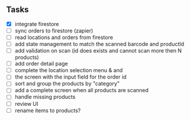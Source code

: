 ## Tasks
- [x] integrate firestore
- [ ] sync orders to firestore (zapier)
- [ ] read locations and orders from firestore
- [ ] add state management to match the scanned barcode and productId
- [ ] add validation on scan (id does exists and  cannot scan more then N products)
- [ ] add order detail page
- [ ] complete the location selection menu & and 
- [ ] the screen with the input field for the order id
- [ ] sort and group the products by "category"
- [ ] add a complete screen when all products are scanned
- [ ] handle missing products
- [ ] review UI
- [ ] rename items to products?